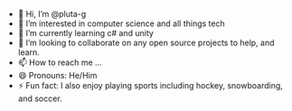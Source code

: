 - 👋 Hi, I’m @pluta-g
- 👀 I’m interested in computer science and all things tech
- 🌱 I’m currently learning c# and unity
- 💞️ I’m looking to collaborate on any open source projects to help, and learn.
- 📫 How to reach me ...
- 😄 Pronouns: He/Him
- ⚡ Fun fact: I also enjoy playing sports including hockey, snowboarding, and soccer.

<!---
pluta-g/pluta-g is a ✨ special ✨ repository because its `README.md` (this file) appears on your GitHub profile.
You can click the Preview link to take a look at your changes.
--->
